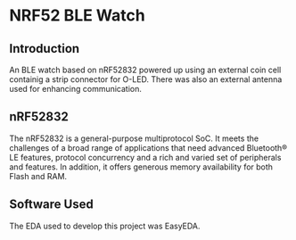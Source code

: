 # NRF52 BLE Watch

## Introduction
An BLE watch based on nRF52832 powered up using an external coin cell containig a strip connector for O-LED. There was also an external antenna used for enhancing communication.

## nRF52832
The nRF52832 is a general-purpose multiprotocol SoC. It meets the challenges of a broad range of applications that need advanced Bluetooth® LE features, protocol concurrency and a rich and varied set of peripherals and features. In addition, it offers generous memory availability for both Flash and RAM.

## Software Used
The EDA used to develop this project was EasyEDA.
